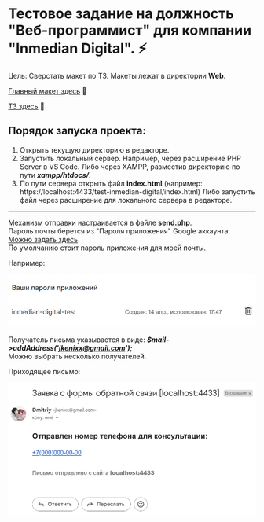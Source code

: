 # Тестовое задание на должность "Веб-программист" для компании "Inmedian Digital". ⚡   

Цель: Сверстать макет по ТЗ. Макеты лежат в директории **Web**.   

[Главный макет здесь](https://github.com/jkenix/test-inmedian-digital/blob/main/web/test_01.psd) 🔗   

[ТЗ здесь](https://github.com/jkenix/test-inmedian-digital/blob/main/web/%D0%9E%D0%BF%D0%B8%D1%81%D0%B0%D0%BD%D0%B8%D0%B5.txt) 🔗   

## Порядок запуска проекта:   
1. Открыть текущую директорию в редакторе.
2. Запустить локальный сервер. Например, через расширение PHP Server в VS Code. Либо через XAMPP, разместив директорию по пути ***xampp/htdocs/***.
3. По пути сервера открыть файл **index.html** (например: https://localhost:4433/test-inmedian-digital/index.html) Либо запустить файл через расширение для локального сервера в редакторе.

---

Механизм отправки настраивается в файле **send.php**.   
Пароль почты берется из "Пароля приложения" Google аккаунта. [Можно задать здесь](https://myaccount.google.com/u/2/apppasswords?roistat_visit=1659506&rapt=AEjHL4P7U_5-hsFqwJGbXV0QObfu-VHNLBbTtR0Xc0gsisxPVokSdz7V5IfWLSNxDEwoYxlCrPf_YAAqmTyCQf3bSo3bYbagDdHo0KYPgkTofddztyrK-N8).   
По умолчанию стоит пароль приложения для моей почты.   

Например:   

![password mail](/web/password_email.png)   

Получатель письма указывается в виде: ***$mail->addAddress('jkenixx@gmail.com');***   
Можно выбрать несколько получателей.   

Приходящее письмо:   

![password mail](/web/email.png)   
